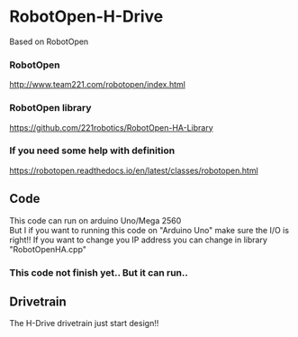 # RobotOpen-H-Drive
Based on RobotOpen

### RobotOpen 
http://www.team221.com/robotopen/index.html

### RobotOpen library 
https://github.com/221robotics/RobotOpen-HA-Library

### If you need some help with definition 
https://robotopen.readthedocs.io/en/latest/classes/robotopen.html

## Code
This code can run on arduino Uno/Mega 2560  
But I if you want to running this code on "Arduino Uno" make sure the I/O is right!!
If you want to change you IP address you can change in library "RobotOpenHA.cpp"

### This code not finish yet.. But it can run.. 


## Drivetrain
The H-Drive drivetrain just start design!!
